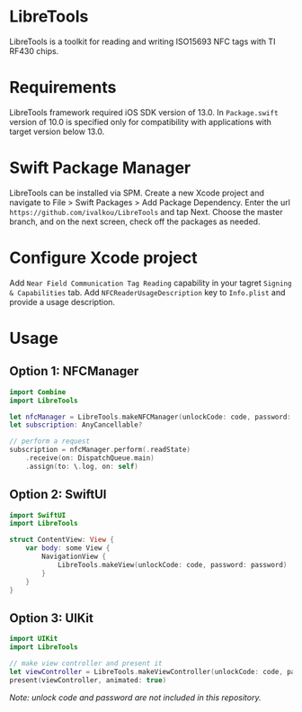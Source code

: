 # LibreTools

LibreTools is a toolkit for reading and writing ISO15693 NFC tags with TI RF430 chips.

# Requirements

LibreTools framework required iOS SDK version of 13.0. In `Package.swift`  version of 10.0 is specified only for compatibility with applications with target version below 13.0.

# Swift Package Manager

LibreTools can be installed via SPM. Create a new Xcode project and navigate to File > Swift Packages > Add Package Dependency. Enter the url `https://github.com/ivalkou/LibreTools` and tap Next. Choose the master branch, and on the next screen, check off the packages as needed.

# Configure Xcode project

Add  `Near Field Communication Tag Reading` capability in your tagret `Signing & Capabilities` tab.  Add `NFCReaderUsageDescription` key to `Info.plist` and provide a usage description.

# Usage

## Option 1: NFCManager

```swift
import Combine
import LibreTools

let nfcManager = LibreTools.makeNFCManager(unlockCode: code, password: password)
let subscription: AnyCancellable?

// perform a request
subscription = nfcManager.perform(.readState)
    .receive(on: DispatchQueue.main)
    .assign(to: \.log, on: self)
```

## Option 2: SwiftUI

```swift
import SwiftUI
import LibreTools

struct ContentView: View {
    var body: some View {
        NavigationView {
            LibreTools.makeView(unlockCode: code, password: password)
        }
    }
}
```

## Option 3: UIKit

```swift
import UIKit
import LibreTools

// make view controller and present it
let viewController = LibreTools.makeViewController(unlockCode: code, password: password)
present(viewController, animated: true)
```

*Note: unlock code and password are not included in this repository.*
